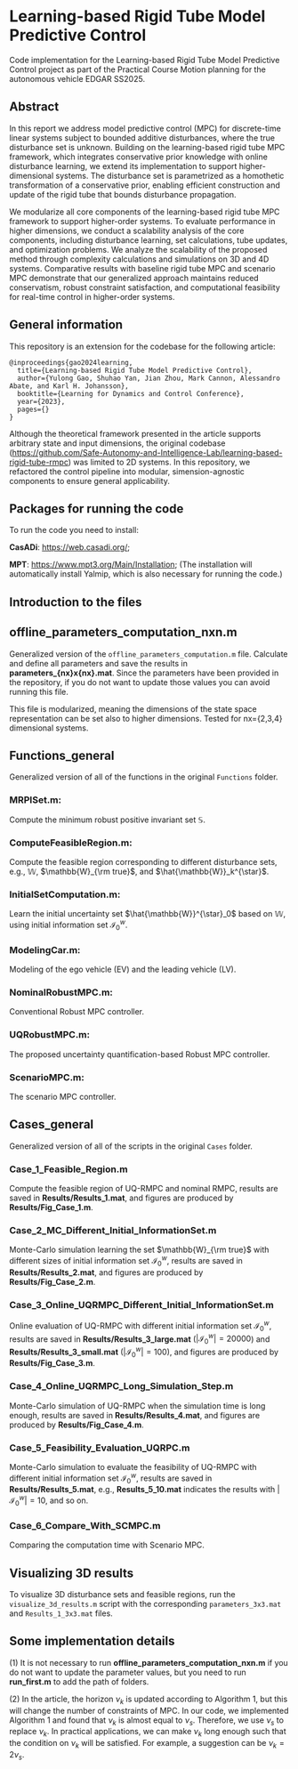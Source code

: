 # Learning-based Rigid Tube Model Predictive Control
Code implementation for the Learning-based Rigid Tube Model Predictive
Control project as part of the Practical Course Motion planning for the autonomous vehicle EDGAR SS2025.

## Abstract
In this report we address model predictive control (MPC) for discrete-time linear systems subject to bounded additive disturbances, where the true disturbance set is unknown. Building on the learning-based rigid tube MPC framework, which integrates conservative prior knowledge with online disturbance learning, we extend its implementation to support higher-dimensional systems. The disturbance set is parametrized as a homothetic transformation of a conservative prior, enabling efficient construction and update of the rigid tube that bounds disturbance propagation.

We modularize all core components of the learning-based rigid tube MPC framework to support higher-order systems. To evaluate performance in higher dimensions, we conduct a scalability analysis of the core components, including disturbance learning, set calculations, tube updates, and optimization problems. We analyze the scalability of the proposed method through complexity calculations and simulations on 3D and 4D systems. Comparative results with baseline rigid tube MPC and scenario MPC demonstrate that our generalized approach maintains reduced conservatism, robust constraint satisfaction, and computational feasibility for real-time control in higher-order systems.

## General information
This repository is an extension for the codebase for the following article:
```
@inproceedings{gao2024learning,
  title={Learning-based Rigid Tube Model Predictive Control},
  author={Yulong Gao, Shuhao Yan, Jian Zhou, Mark Cannon, Alessandro Abate, and Karl H. Johansson},
  booktitle={Learning for Dynamics and Control Conference},
  year={2023},
  pages={}
} 
```

Although the theoretical framework presented in the article supports arbitrary state and input dimensions, the original codebase (https://github.com/Safe-Autonomy-and-Intelligence-Lab/learning-based-rigid-tube-rmpc) was limited to 2D systems. In this repository, we refactored the control pipeline into modular, simension-agnostic components to ensure general applicability.


## Packages for running the code
To run the code you need to install:

**CasADi**: https://web.casadi.org/;

**MPT**: https://www.mpt3.org/Main/Installation; (The installation will automatically install Yalmip, which is also necessary for running the code.)

## Introduction to the files

## offline_parameters_computation_nxn.m
Generalized version of the `offline_parameters_computation.m` file.
Calculate and define all parameters and save the results in **parameters_{nx}x{nx}.mat**. Since the parameters have been provided in the repository, if you do not want to update those values you can avoid running this file.

This file is modularized, meaning the dimensions of the state space representation can be set also to higher dimensions. Tested for nx={2,3,4}  dimensional systems.

## Functions_general
Generalized version of all of the functions in the original `Functions` folder.
### MRPISet.m:

Compute the minimum robust positive invariant set $\mathbb{S}$.

### ComputeFeasibleRegion.m:

Compute the feasible region corresponding to different disturbance sets, e.g., $\mathbb{W}$, $\mathbb{W}_{\rm true}$, and $\hat{\mathbb{W}}_k^{\star}$.

### InitialSetComputation.m:

Learn the initial uncertainty set $\hat{\mathbb{W}}^{\star}_0$ based on $\mathbb{W}$, using initial information set
$\mathcal{I}_0^w$.

### ModelingCar.m:

Modeling of the ego vehicle (EV) and the leading vehicle (LV).

### NominalRobustMPC.m:

Conventional Robust MPC controller.

### UQRobustMPC.m:

The proposed uncertainty quantification-based Robust MPC controller.

### ScenarioMPC.m:
The scenario MPC controller.

## Cases_general
Generalized version of all of the scripts in the original `Cases` folder.

### Case_1_Feasible_Region.m
Compute the feasible region of UQ-RMPC and nominal RMPC, results are saved in **Results/Results_1.mat**, and figures are produced by **Results/Fig_Case_1.m**.

### Case_2_MC_Different_Initial_InformationSet.m
Monte-Carlo simulation learning the set $\mathbb{W}_{\rm true}$ with different sizes of initial information set $\mathcal{I}_0^w$, results are saved in **Results/Results_2.mat**, and figures are produced by **Results/Fig_Case_2.m**.

### Case_3_Online_UQRMPC_Different_Initial_InformationSet.m
Online evaluation of UQ-RMPC with different initial information set $\mathcal{I}_0^w$, results are saved in **Results/Results_3_large.mat** ($|\mathcal{I}_0^w| = 20000$) and **Results/Results_3_small.mat** ($|\mathcal{I}_0^w| = 100$), and figures are produced by **Results/Fig_Case_3.m**.

### Case_4_Online_UQRMPC_Long_Simulation_Step.m
Monte-Carlo simulation of UQ-RMPC when the simulation time is long enough, results are saved in **Results/Results_4.mat**, and figures are produced by **Results/Fig_Case_4.m**.

### Case_5_Feasibility_Evaluation_UQRPC.m
Monte-Carlo simulation to evaluate the feasibility of UQ-RMPC with different initial information set $\mathcal{I}_0^w$, results are saved in **Results/Results_5.mat**, e.g., **Results_5_10.mat** indicates the results with $|\mathcal{I}_0^w| = 10$, and so on.

### Case_6_Compare_With_SCMPC.m
Comparing the computation time with Scenario MPC.

## Visualizing 3D results
To visualize 3D disturbance sets and feasible regions, run the `visualize_3d_results.m` script with the corresponding `parameters_3x3.mat` and `Results_1_3x3.mat` files.

## Some implementation details
(1) It is not necessary to run **offline_parameters_computation_nxn.m** if you do not want to update the parameter values, but you need to run **run_first.m** to add the path of folders.

(2) In the article, the horizon $\nu_k$ is updated according to Algorithm 1, but this will change the number of constraints of MPC. In our code, we implemented Algorithm 1 and found that $\nu_k$ is almost equal to $\nu_s$. Therefore, we use $\nu_s$ to replace $\nu_k$. In practical applications, we can make $\nu_k$ long enough such that the condition on $\nu_k$ will be satisfied. For example, a suggestion can be $\nu_k = 2\nu_s$.
